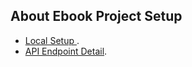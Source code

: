 ## About Ebook Project Setup

- [Local Setup ](https://github.com/maulikrajput/ebook/wiki).
- [API Endpoint Detail](https://github.com/maulikrajput/ebook/wiki/API-Document).
